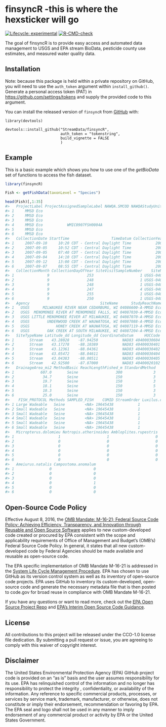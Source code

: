 
<!-- README.md is generated from README.Rmd. Please edit that file -->

# finsyncR -this is where the hexsticker will go

<!-- badges: start -->

[![Lifecycle:
experimental](https://img.shields.io/badge/lifecycle-experimental-orange.svg)](https://lifecycle.r-lib.org/articles/stages.html#experimental)
[![R-CMD-check](https://github.com/StreamData/finsyncR/actions/workflows/R-CMD-check.yaml/badge.svg)](https://github.com/StreamData/finsyncR/actions/workflows/R-CMD-check.yaml)
<!-- badges: end -->

The goal of finsyncR is to provide easy access and automated data
management to USGS and EPA stream BioData, pesticide county use
estimates, and measured water quality data.

## Installation

Note: because this package is held within a private repository on
GitHub, you will need to use the `auth_token` argument within
`install_github()`. Generate a personal access token (PAT) in
<https://github.com/settings/tokens> and supply the provided code to
this argument.

You can install the released version of `finsyncR` from
[GitHub](https://github.com/StreamData/finsyncR) with:

    library(devtools)

    devtools::install_github("StreamData/finsyncR",
                             auth_token = "tokenstring",
                             build_vignette = FALSE
                             )

## Example

This is a basic example which shows you how to use one of the
*getBioData* set of functions to access the fish dataset.

``` r
library(finsyncR)

Fish <- getFishData(taxonLevel = "Species")

head(Fish)[,1:35]
#>   ProjectLabel ProjectAssignedSampleLabel NAWQA.SMCOD NAWQAStudyUnitCode
#> 1     MMSD Eco                                                          
#> 2     MMSD Eco                                                          
#> 3     MMSD Eco                                                          
#> 4     MMSD Eco           WMIC0907FSH0004A                               
#> 5     MMSD Eco                                                          
#> 6     MMSD Eco                                                          
#>   CollectionDate StartTime                   TimeDatum CollectionYear
#> 1     2007-09-10     10:20 CDT - Central Daylight Time           2007
#> 2     2007-09-05     10:52 CDT - Central Daylight Time           2007
#> 3     2007-09-05     07:40 CDT - Central Daylight Time           2007
#> 4     2007-09-04     14:10 CDT - Central Daylight Time           2007
#> 5     2007-09-12     13:00 CDT - Central Daylight Time           2007
#> 6     2007-09-07     08:55 CDT - Central Daylight Time           2007
#>   CollectionMonth CollectionDayOfYear SiteVisitSampleNumber    SiteNumber
#> 1               9                 253                     1 USGS-04086600
#> 2               9                 248                     1 USGS-04087030
#> 3               9                 248                     1 USGS-04087070
#> 4               9                 247                     4 USGS-04087088
#> 5               9                 255                     1 USGS-04087119
#> 6               9                 250                     1 USGS-04087204
#>   Agency                                SiteName      StudyReachName
#> 1   USGS      MILWAUKEE RIVER NEAR CEDARBURG, WI 04086600-A-MMSD Eco
#> 2   USGS  MENOMONEE RIVER AT MENOMONEE FALLS, WI 04087030-A-MMSD Eco
#> 3   USGS LITTLE MENOMONEE RIVER AT MILWAUKEE, WI 04087070-A-MMSD Eco
#> 4   USGS        UNDERWOOD CREEK AT WAUWATOSA, WI 04087088-A-MMSD Eco
#> 5   USGS            HONEY CREEK AT WAUWATOSA, WI 04087119-A-MMSD Eco
#> 6   USGS        OAK CREEK AT SOUTH MILWAUKEE, WI 04087204-A-MMSD Eco
#>   SiteTypeName Latitude_dd Longitude_dd CoordinateDatum     HUCCode
#> 1       Stream    43.28028    -87.94250           NAD83 40400030604
#> 2       Stream    43.17278    -88.10389           NAD83 40400030401
#> 3       Stream    43.12361    -88.04361           NAD83 40400030402
#> 4       Stream    43.05472    -88.04611           NAD83 40400030404
#> 5       Stream    43.04383    -88.00511           NAD83 40400030405
#> 6       Stream    42.92500    -87.87000           NAD83 40400020102
#>   DrainageArea_mi2 MethodBasic ReachLengthFished_m StandardMethod
#> 1            607.0       Seine                 300              3
#> 2             34.7       Seine                 150              3
#> 3             19.7       Seine                 150              3
#> 4             18.1       Seine                 150              5
#> 5             10.3       Seine                 150              3
#> 6             25.0       Seine                 150              3
#>    FISH_PROTOCOL Methods SAMPLED_FISH    COMID StreamOrder Luxilus.cornutus
#> 1 Large Wadeable   Seine         <NA> 19645438           1                1
#> 2 Small Wadeable   Seine         <NA> 19645438           1                1
#> 3 Small Wadeable   Seine         <NA> 19645438           1                1
#> 4 Small Wadeable   Seine         <NA> 19645438           1                1
#> 5 Small Wadeable   Seine         <NA> 19645438           1                0
#> 6 Small Wadeable   Seine         <NA> 19645438           1                0
#>   Micropterus.dolomieu Notropis.atherinoides Ambloplites.rupestris
#> 1                    1                     1                     0
#> 2                    0                     0                     0
#> 3                    0                     0                     0
#> 4                    0                     0                     0
#> 5                    0                     0                     0
#> 6                    0                     0                     0
#>   Ameiurus.natalis Campostoma.anomalum
#> 1                0                   0
#> 2                0                   0
#> 3                0                   0
#> 4                0                   1
#> 5                0                   0
#> 6                0                   0
```

## Open-Source Code Policy

Effective August 8, 2016, the [OMB Mandate: M-16-21; Federal Source Code
Policy: Achieving Efficiency, Transparency, and Innovation through
Reusable and Open Source
Software](https://obamawhitehouse.archives.gov/sites/default/files/omb/memoranda/2016/m_16_21.pdf)
applies to new custom-developed code created or procured by EPA
consistent with the scope and applicability requirements of Office of
Management and Budget’s (OMB’s) Federal Source Code Policy. In general,
it states that all new custom-developed code by Federal Agencies should
be made available and reusable as open-source code.

The EPA specific implementation of OMB Mandate M-16-21 is addressed in
the [System Life Cycle Management
Procedure](https://www.epa.gov/irmpoli8/policy-procedures-and-guidance-system-life-cycle-management-slcm).
EPA has chosen to use GitHub as its version control system as well as
its inventory of open-source code projects. EPA uses GitHub to inventory
its custom-developed, open-source code and generate the necessary
metadata file that is then posted to code.gov for broad reuse in
compliance with OMB Mandate M-16-21.

If you have any questions or want to read more, check out the [EPA Open
Source Project Repo](https://github.com/USEPA/open-source-projects) and
[EPA’s Interim Open Source Code
Guidance](https://www.epa.gov/developers/open-source-software-and-epa-code-repository-requirements).

## License

All contributions to this project will be released under the CCO-1.0
license file dedication. By submitting a pull request or issue, you are
agreeing to comply with this waiver of copyright interest.

## Disclaimer

The United States Environmental Protection Agency (EPA) GitHub project
code is provided on an “as is” basis and the user assumes responsibility
for its use. EPA has relinquished control of the information and no
longer has responsibility to protect the integrity , confidentiality, or
availability of the information. Any reference to specific commercial
products, processes, or services by service mark, trademark,
manufacturer, or otherwise, does not constitute or imply their
endorsement, recommendation or favoring by EPA. The EPA seal and logo
shall not be used in any manner to imply endorsement of any commercial
product or activity by EPA or the United States Government.

